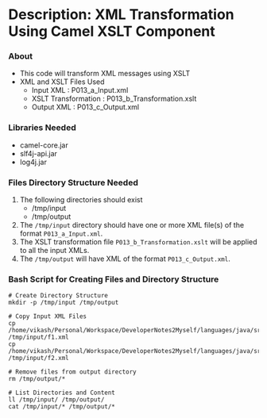 # Description: XML Transformation Using Camel XSLT Component

### About
* This code will transform XML messages using XSLT
* XML and XSLT Files Used
    - Input XML             : P013_a_Input.xml
    - XSLT Transformation   : P013_b_Transformation.xslt
    - Output XML            : P013_c_Output.xml

### Libraries Needed
* camel-core.jar
* slf4j-api.jar
* log4j.jar

### Files Directory Structure Needed
1. The following directories should exist
    - /tmp/input
    - /tmp/output
2. The `/tmp/input` directory should have one or more XML file(s) of the format `P013_a_Input.xml`. 
3. The XSLT transformation file `P013_b_Transformation.xslt` will be applied to all the input XMLs.
4. The `/tmp/output` will have XML of the format `P013_c_Output.xml`.  

### Bash Script for Creating Files and Directory Structure
```
# Create Directory Structure
mkdir -p /tmp/input /tmp/output

# Copy Input XML Files
cp /home/vikash/Personal/Workspace/DeveloperNotes2Myself/languages/java/src/topics/camel/P013_a_Input.xml /tmp/input/f1.xml
cp /home/vikash/Personal/Workspace/DeveloperNotes2Myself/languages/java/src/topics/camel/P013_a_Input.xml /tmp/input/f2.xml

# Remove files from output directory
rm /tmp/output/*

# List Directories and Content
ll /tmp/input/ /tmp/output/
cat /tmp/input/* /tmp/output/* 
```
